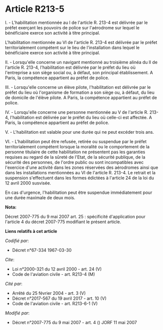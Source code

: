 # Article R213-5

I. - L'habilitation mentionnée au I de l'article R. 213-4 est délivrée par le préfet exerçant les pouvoirs de police sur
l'aérodrome sur lequel le bénéficiaire exerce son activité à titre principal.

L'habilitation mentionnée au VI de l'article R. 213-4 est délivrée par le préfet territorialement compétent sur le lieu de
l'installation dans lequel le bénéficiaire exerce son activité à titre principal.

II. - Lorsqu'elle concerne un navigant mentionné au troisième alinéa du II de l'article R. 213-4, l'habilitation est délivrée
par le préfet du lieu où l'entreprise a son siège social ou, à défaut, son principal établissement. A Paris, la compétence
appartient au préfet de police.

III. - Lorsqu'elle concerne un élève pilote, l'habilitation est délivrée par le préfet du lieu où l'organisme de formation a
son siège ou, à défaut, du lieu de domicile de l'élève pilote. A Paris, la compétence appartient au préfet de police.

IV. - Lorsqu'elle concerne une personne mentionnée au V de l'article R. 213-4, l'habilitation est délivrée par le préfet du
lieu où celle-ci est affectée. A Paris, la compétence appartient au préfet de police.

V. - L'habilitation est valable pour une durée qui ne peut excéder trois ans.

VI. - L'habilitation peut être refusée, retirée ou suspendue par le préfet territorialement compétent lorsque la moralité ou
le comportement de la personne titulaire de cette habilitation ne présentent pas les garanties requises au regard de la
sûreté de l'Etat, de la sécurité publique, de la sécurité des personnes, de l'ordre public ou sont incompatibles avec
l'exercice d'une activité dans les zones réservées des aérodromes ainsi que dans les installations mentionnées au VI de
l'article R. 213-4. Le retrait et la suspension s'effectuent dans les formes édictées à l'article 24 de la loi du 12 avril
2000 susvisée.

En cas d'urgence, l'habilitation peut être suspendue immédiatement pour une durée maximale de deux mois.

**Nota:**

Décret 2007-775 du 9 mai 2007 art. 25 : spécificité d'application pour l'article 4 du décret 2007-775 modifiant le présent
article.

**Liens relatifs à cet article**

_Codifié par_:

  - Décret n°67-334 1967-03-30

_Cite_:

  - Loi n°2000-321 du 12 avril 2000 - art. 24 (V)
  - Code de l'aviation civile - art. R213-4 (M)

_Cité par_:

  - Arrêté du 25 février 2004 - art. 3 (V)
  - Décret n°2017-567 du 19 avril 2017 - art. 10 (V)
  - Code de l'aviation civile - art. R213-6-1 (V)

_Modifié par_:

  - Décret n°2007-775 du 9 mai 2007 - art. 4 () JORF 11 mai 2007
